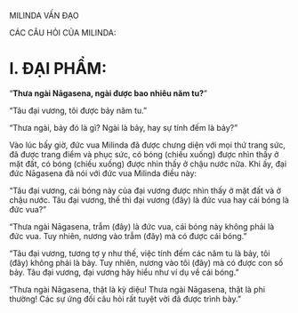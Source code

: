 MILINDA VẤN ĐẠO

CÁC CÂU HỎI CỦA MILINDA:

# I. ĐẠI PHẨM:

“**Thưa ngài Nāgasena, ngài được bao nhiêu năm tu?**”

“Tâu đại vương, tôi được bảy năm tu.”

“Thưa ngài, bảy đó là gì? Ngài là bảy, hay sự tính đếm là bảy?”

Vào lúc bấy giờ, đức vua Milinda đã được chưng diện với mọi thứ trang sức, đã được trang điểm và phục sức, có bóng (chiếu xuống) được nhìn thấy ở mặt đất, có bóng (chiếu xuống) được nhìn thấy ở chậu nước nữa. Khi ấy, đại đức Nāgasena đã nói với đức vua Milinda điều này:

“Tâu đại vương, cái bóng này của đại vương được nhìn thấy ở mặt đất và ở chậu nước. Tâu đại vương, thế thì đại vương (đây) là đức vua hay cái bóng là đức vua?”

“Thưa ngài Nāgasena, trẫm (đây) là đức vua, cái bóng này không phải là đức vua. Tuy nhiên, nương vào trẫm (đây) mà có được cái bóng.”

“Tâu đại vương, tương tợ y như thế, việc tính đếm các năm tu là bảy, tôi (đây) không phải là bảy. Tuy nhiên, nương vào tôi (đây) mà có được con số bảy. Tâu đại vương, đại vương hãy hiểu như ví dụ về cái bóng.”

“Thưa ngài Nāgasena, thật là kỳ diệu! Thưa ngài Nāgasena, thật là phi thường! Các sự ứng đối câu hỏi rất tuyệt vời đã được trình bày.”
